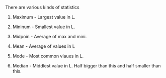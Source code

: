 There are various kinds of statistics 

1. Maximum - Largest value in L.

2. Mininum - Smallest value in L.

3. Midpoin - Average of max and mini. 

4. Mean - Average of values in L

5. Mode - Most common vlaues in L.

6. Median - Middlest value in L. Half bigger than this and half smaller than this.